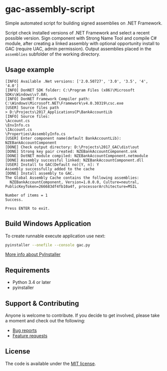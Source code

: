 # gac-assembly-script

Simple automated script for building signed assemblies on .NET Framework.

Script check installed versions of .NET Framework and select a recent possible version.
Sign component with Strong Name Tool and compile C# module, after creating a linked 
assembly with optional opportunity install to GAC (require UAC, admin permission). 
Output assemblies placed in the `assemblies` subfolder of the working directory.

## Usage example
```
[INFO] Available .Net versions: ['2.0.50727', '3.0', '3.5', '4', '4.0']
[INFO] DonNET SDK folder: C:\Program Files (x86)\Microsoft SDKs\Windows\v7.0A\
[INFO] DonNET Framework Compiler path: C:\Windows\Microsoft.NET\Framework\v4.0.30319\csc.exe
[USER] Source files path
> D:\Projects\2017_ApplicationsCP\BankAccountLib
[INFO] Source files:
\Account.cs
\EnvInfo.cs
\IAccount.cs
\Properties\AssemblyInfo.cs
[USER] Enter component name(default BankAccountLib): NZEBankAccountComponent
[DONE] Check output directory: D:\Projects\2017_GAC\dist\out
[DONE] Strong key pair created: NZEBankAccountComponent.snk
[DONE] DotNET module compiled: NZEBankAccountComponent.netmodule
[DONE] Assembly successful linked: NZEBankAccountComponent.dll
[USER] Install to GAC(Default no)[Y, n]: Y
Assembly successfully added to the cache
[DONE] Install assembly to GAC.
The Global Assembly Cache contains the following assemblies:
  NZEBankAccountComponent, Version=1.0.0.0, Culture=neutral, PublicKeyToken=266683df4fb10a4f, processorArchitecture=MSIL

Number of items = 1
Success. 

Press ENTER to exit.
```

## Build Windows Application 

To create runnable execute application use next:
```bash
pyinstaller --onefile --console gac.py
```
[More info about PyInstaller](https://www.pyinstaller.org/)

## Requirements

* Python 3.4 or later
* pyinstaller

## Support & Contributing
Anyone is welcome to contribute. If you decide to get involved, please take a moment and check out the following:

* [Bug reports](.github/ISSUE_TEMPLATE/bug_report.md)
* [Feature requests](.github/ISSUE_TEMPLATE/feature_request.md)

## License

The code is available under the [MIT license](LICENSE).
